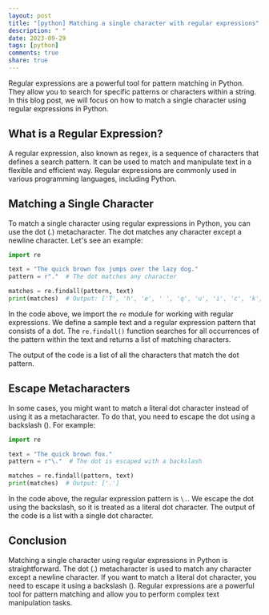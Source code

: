 ```yaml
---
layout: post
title: "[python] Matching a single character with regular expressions"
description: " "
date: 2023-09-29
tags: [python]
comments: true
share: true
---
```


Regular expressions are a powerful tool for pattern matching in Python. They allow you to search for specific patterns or characters within a string. In this blog post, we will focus on how to match a single character using regular expressions in Python.

## What is a Regular Expression?

A regular expression, also known as regex, is a sequence of characters that defines a search pattern. It can be used to match and manipulate text in a flexible and efficient way. Regular expressions are commonly used in various programming languages, including Python.

## Matching a Single Character

To match a single character using regular expressions in Python, you can use the dot (.) metacharacter. The dot matches any character except a newline character. Let's see an example:

```python
import re

text = "The quick brown fox jumps over the lazy dog."
pattern = r"."  # The dot matches any character

matches = re.findall(pattern, text)
print(matches)  # Output: ['T', 'h', 'e', ' ', 'q', 'u', 'i', 'c', 'k', ' ', 'b', 'r', 'o', 'w', 'n', ' ', 'f', 'o', 'x', ' ', 'j', 'u', 'm', 'p', 's', ' ', 'o', 'v', 'e', 'r', ' ', 't', 'h', 'e', ' ', 'l', 'a', 'z', 'y', ' ', 'd', 'o', 'g', '.']
```

In the code above, we import the `re` module for working with regular expressions. We define a sample text and a regular expression pattern that consists of a dot. The `re.findall()` function searches for all occurrences of the pattern within the text and returns a list of matching characters.

The output of the code is a list of all the characters that match the dot pattern.

## Escape Metacharacters

In some cases, you might want to match a literal dot character instead of using it as a metacharacter. To do that, you need to escape the dot using a backslash (\). For example:

```python
import re

text = "The quick brown fox."
pattern = r"\."  # The dot is escaped with a backslash

matches = re.findall(pattern, text)
print(matches)  # Output: ['.']
```

In the code above, the regular expression pattern is `\.`. We escape the dot using the backslash, so it is treated as a literal dot character. The output of the code is a list with a single dot character.

## Conclusion

Matching a single character using regular expressions in Python is straightforward. The dot (.) metacharacter is used to match any character except a newline character. If you want to match a literal dot character, you need to escape it using a backslash (\). Regular expressions are a powerful tool for pattern matching and allow you to perform complex text manipulation tasks.